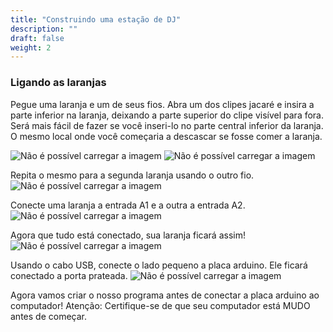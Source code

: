 ```yaml
---
title: "Construindo uma estação de DJ"
description: ""
draft: false
weight: 2
---
```


### Ligando as laranjas

Pegue uma laranja e um de seus fios. Abra um dos clipes jacaré e insira a parte inferior na laranja, deixando a parte superior do clipe visível para fora. Será mais fácil de fazer se você inseri-lo no parte central inferior da laranja. O mesmo local onde você começaria a descascar se fosse comer a laranja.

![Não é possível carregar a imagem](../img/setup1.png?classes=border,shadow)
![Não é possível carregar a imagem](../img/setup2.png?classes=border,shadow)

Repita o mesmo para a segunda laranja usando o outro fio.
![Não é possível carregar a imagem](../img/setup3.png?classes=border,shadow)

Conecte uma laranja a entrada A1 e a outra a entrada A2.
![Não é possível carregar a imagem](../img/setup4.png?classes=border,shadow)

Agora que tudo está conectado, sua laranja ficará assim!
![Não é possível carregar a imagem](../img/setup5.png?classes=border,shadow)

Usando o cabo USB, conecte o lado pequeno a placa arduino. Ele ficará conectado a porta prateada.
![Não é possível carregar a imagem](../img/setup6.png?classes=border,shadow)

Agora vamos criar o nosso programa antes de conectar a placa arduino ao computador! Atenção: Certifique-se de que seu computador está MUDO antes de começar.
